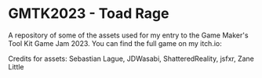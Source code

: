 # GMTK2023 - Toad Rage

A repository of some of the assets used for my entry to the Game Maker's Tool Kit Game Jam 2023.
You can find the full game on my itch.io:

Credits for assets:
Sebastian Lague,
JDWasabi,
ShatteredReality,
jsfxr,
Zane Little
